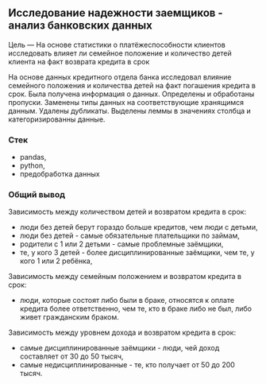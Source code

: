 ## Исследование надежности заемщиков - анализ банковских данных</b>
    
Цель — На основе статистики о платёжеспособности клиентов исследовать влияет ли семейное положение и количество детей клиента на факт возврата кредита в срок

На основе данных кредитного отдела банка исследовал влияние семейного положения и
количества детей на факт погашения кредита в срок. Была получена информация о
данных. Определены и обработаны пропуски. Заменены типы данных на соответствующие
хранящимся данным. Удалены дубликаты. Выделены леммы в значениях столбца и
категоризированны данные.

### Стек
<ul>
        <li>pandas,</li>
        <li>python,</li>
        <li>предобработка данных</li>
</ul>    

### Общий вывод
Зависимость между количеством детей и возвратом кредита в срок:
<ul><li>люди без детей берут гораздо больше кредитов, чем люди с детьми,</li>
<li>люди без детей - самые обязательные плательщики по займам,</li>
<li>родители с 1 или 2 детьми - самые проблемные заёмщики,</li>
<li>те, у кого 3 детей - более дисциплинированные заёмщики, чем те, у кого 1 или 2 ребёнка,</li></ul>  

  Зависимость между семейным положением и возвратом кредита в срок:
<ul><li>люди, которые состоят либо были в браке, относятся к оплате кредита более ответственно, чем те, кто в браке либо не был, либо живет гражданским браком.</li></ul> 

  
  Зависимость между уровнем дохода и возвратом кредита в срок:
<ul> <li>самые дисциплинированные заёмщики - люди, чей доход составляет от 30 до 50 тысяч,</li>
 <li>самые недисциплинированные - те, кто получает от 50 до 200 тысяч.</li></ul>


